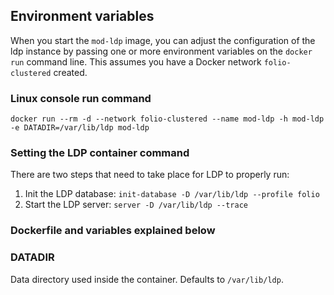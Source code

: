 ## Environment variables

When you start the `mod-ldp` image, you can adjust the configuration of the ldp instance by passing one or more environment variables on the `docker run` command line. This assumes you have a Docker network `folio-clustered` created.


### Linux console run command ###

`docker run --rm -d --network folio-clustered --name mod-ldp -h mod-ldp -e DATADIR=/var/lib/ldp mod-ldp`


### Setting the LDP container command ###

There are two steps that need to take place for LDP to properly run:
1) Init the LDP database: ```init-database -D /var/lib/ldp --profile folio```
2) Start the LDP server: ```server -D /var/lib/ldp --trace```


### Dockerfile and variables explained below ###


### DATADIR

Data directory used inside the container. Defaults to `/var/lib/ldp`.
